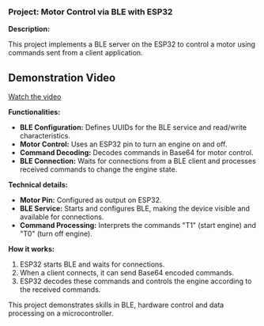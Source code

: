 ### Project: Motor Control via BLE with ESP32

**Description:**

This project implements a BLE server on the ESP32 to control a motor using commands sent from a client application.

## Demonstration Video

[Watch the video](https://youtu.be/BUT6_Ezaww8?si=Hb7LZrK3193k3n62)

**Functionalities:**
- **BLE Configuration:** Defines UUIDs for the BLE service and read/write characteristics.
- **Motor Control:** Uses an ESP32 pin to turn an engine on and off.
- **Command Decoding:** Decodes commands in Base64 for motor control.
- **BLE Connection:** Waits for connections from a BLE client and processes received commands to change the engine state.

**Technical details:**
- **Motor Pin:** Configured as output on ESP32.
- **BLE Service:** Starts and configures BLE, making the device visible and available for connections.
- **Command Processing:** Interprets the commands "T1" (start engine) and "T0" (turn off engine).

**How ​​it works:**
1. ESP32 starts BLE and waits for connections.
2. When a client connects, it can send Base64 encoded commands.
3. ESP32 decodes these commands and controls the engine according to the received commands.

This project demonstrates skills in BLE, hardware control and data processing on a microcontroller.
